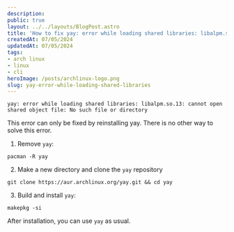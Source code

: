 ```yaml
---
description:
public: true
layout: ../../layouts/BlogPost.astro
title: 'How to fix yay: error while loading shared libraries: libalpm.so'
createdAt: 07/05/2024
updatedAt: 07/05/2024
tags:
- arch linux
- linux
- cli
heroImage: /posts/archlinux-logo.png
slug: yay-error-while-loading-shared-libraries
---
```


```yay: error while loading shared libraries: libalpm.so.13: cannot open shared object file: No such file or directory```

This error can only be fixed by reinstalling yay. There is no other way to solve this error.

1. Remove `yay`:

```
pacman -R yay
```

2. Make a new directory and clone the `yay` repository

```
git clone https://aur.archlinux.org/yay.git && cd yay
```

3. Build and install `yay`:

```
makepkg -si
```

After installation, you can use `yay` as usual.
